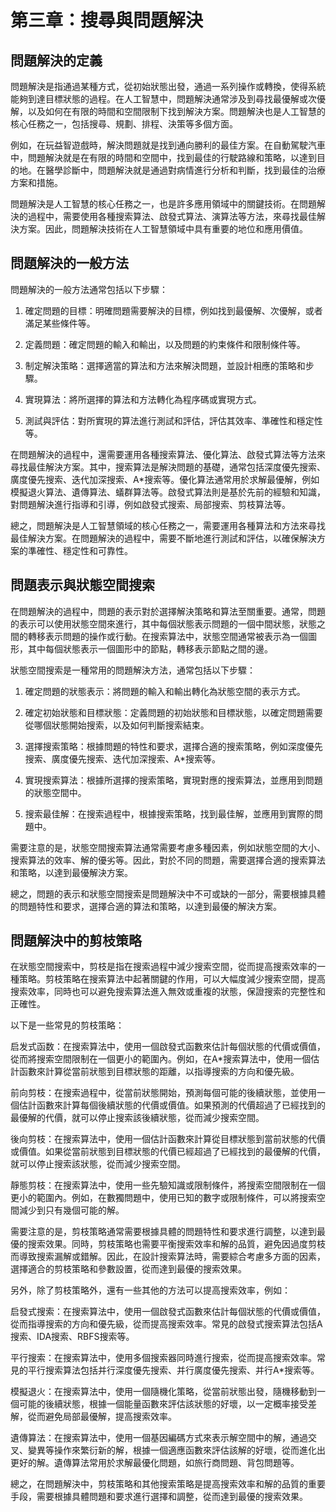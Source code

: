 # 第三章：搜尋與問題解決

## 問題解決的定義

問題解決是指通過某種方式，從初始狀態出發，通過一系列操作或轉換，使得系統能夠到達目標狀態的過程。在人工智慧中，問題解決通常涉及到尋找最優解或次優解，以及如何在有限的時間和空間限制下找到解決方案。問題解決也是人工智慧的核心任務之一，包括搜尋、規劃、排程、決策等多個方面。

例如，在玩益智遊戲時，解決問題就是找到通向勝利的最佳方案。在自動駕駛汽車中，問題解決就是在有限的時間和空間中，找到最佳的行駛路線和策略，以達到目的地。在醫學診斷中，問題解決就是通過對病情進行分析和判斷，找到最佳的治療方案和措施。

問題解決是人工智慧的核心任務之一，也是許多應用領域中的關鍵技術。在問題解決的過程中，需要使用各種搜索算法、啟發式算法、演算法等方法，來尋找最佳解決方案。因此，問題解決技術在人工智慧領域中具有重要的地位和應用價值。

## 問題解決的一般方法

問題解決的一般方法通常包括以下步驟：

1. 確定問題的目標：明確問題需要解決的目標，例如找到最優解、次優解，或者滿足某些條件等。

2. 定義問題：確定問題的輸入和輸出，以及問題的約束條件和限制條件等。

3. 制定解決策略：選擇適當的算法和方法來解決問題，並設計相應的策略和步驟。

4. 實現算法：將所選擇的算法和方法轉化為程序碼或實現方式。

5. 測試與評估：對所實現的算法進行測試和評估，評估其效率、準確性和穩定性等。

在問題解決的過程中，還需要運用各種搜索算法、優化算法、啟發式算法等方法來尋找最佳解決方案。其中，搜索算法是解決問題的基礎，通常包括深度優先搜索、廣度優先搜索、迭代加深搜索、A*搜索等。優化算法通常用於求解最優解，例如模擬退火算法、遺傳算法、蟻群算法等。啟發式算法則是基於先前的經驗和知識，對問題解決進行指導和引導，例如啟發式搜索、局部搜索、剪枝算法等。

總之，問題解決是人工智慧領域的核心任務之一，需要運用各種算法和方法來尋找最佳解決方案。在問題解決的過程中，需要不斷地進行測試和評估，以確保解決方案的準確性、穩定性和可靠性。

## 問題表示與狀態空間搜索

在問題解決的過程中，問題的表示對於選擇解決策略和算法至關重要。通常，問題的表示可以使用狀態空間來進行，其中每個狀態表示問題的一個中間狀態，狀態之間的轉移表示問題的操作或行動。在搜索算法中，狀態空間通常被表示為一個圖形，其中每個狀態表示一個圖形中的節點，轉移表示節點之間的邊。

狀態空間搜索是一種常用的問題解決方法，通常包括以下步驟：

1. 確定問題的狀態表示：將問題的輸入和輸出轉化為狀態空間的表示方式。

2. 確定初始狀態和目標狀態：定義問題的初始狀態和目標狀態，以確定問題需要從哪個狀態開始搜索，以及如何判斷搜索結束。

3. 選擇搜索策略：根據問題的特性和要求，選擇合適的搜索策略，例如深度優先搜索、廣度優先搜索、迭代加深搜索、A*搜索等。

4. 實現搜索算法：根據所選擇的搜索策略，實現對應的搜索算法，並應用到問題的狀態空間中。

5. 搜索最佳解：在搜索過程中，根據搜索策略，找到最佳解，並應用到實際的問題中。

需要注意的是，狀態空間搜索算法通常需要考慮多種因素，例如狀態空間的大小、搜索算法的效率、解的優劣等。因此，對於不同的問題，需要選擇合適的搜索算法和策略，以達到最優解決方案。

總之，問題的表示和狀態空間搜索是問題解決中不可或缺的一部分，需要根據具體的問題特性和要求，選擇合適的算法和策略，以達到最優的解決方案。

## 問題解決中的剪枝策略

在狀態空間搜索中，剪枝是指在搜索過程中減少搜索空間，從而提高搜索效率的一種策略。剪枝策略在搜索算法中起著關鍵的作用，可以大幅度減少搜索空間，提高搜索效率，同時也可以避免搜索算法進入無效或重複的狀態，保證搜索的完整性和正確性。

以下是一些常見的剪枝策略：

启发式函数：在搜索算法中，使用一個啟發式函數來估計每個狀態的代價或價值，從而將搜索空間限制在一個更小的範圍內。例如，在A*搜索算法中，使用一個估計函數來計算從當前狀態到目標狀態的距離，以指導搜索的方向和優先級。

前向剪枝：在搜索過程中，從當前狀態開始，預測每個可能的後續狀態，並使用一個估計函數來計算每個後續狀態的代價或價值。如果預測的代價超過了已經找到的最優解的代價，就可以停止搜索該後續狀態，從而減少搜索空間。

後向剪枝：在搜索算法中，使用一個估計函數來計算從目標狀態到當前狀態的代價或價值。如果從當前狀態到目標狀態的代價已經超過了已經找到的最優解的代價，就可以停止搜索該狀態，從而減少搜索空間。

靜態剪枝：在搜索算法中，使用一些先驗知識或限制條件，將搜索空間限制在一個更小的範圍內。例如，在數獨問題中，使用已知的數字或限制條件，可以將搜索空間減少到只有幾個可能的解。

需要注意的是，剪枝策略通常需要根據具體的問題特性和要求進行調整，以達到最優的搜索效果。同時，剪枝策略也需要平衡搜索效率和解的品質，避免因過度剪枝而導致搜索漏解或錯解。因此，在設計搜索算法時，需要綜合考慮多方面的因素，選擇適合的剪枝策略和參數設置，從而達到最優的搜索效果。

另外，除了剪枝策略外，還有一些其他的方法可以提高搜索效率，例如：

启發式搜索：在搜索算法中，使用一個啟發式函數來估計每個狀態的代價或價值，從而指導搜索的方向和優先級，從而提高搜索效率。常見的啟發式搜索算法包括A搜索、IDA搜索、RBFS搜索等。

平行搜索：在搜索算法中，使用多個搜索器同時進行搜索，從而提高搜索效率。常見的平行搜索算法包括并行深度優先搜索、并行廣度優先搜索、并行A*搜索等。

模擬退火：在搜索算法中，使用一個隨機化策略，從當前狀態出發，隨機移動到一個可能的後續狀態，根據一個能量函數來評估該狀態的好壞，以一定概率接受差解，從而避免局部最優解，提高搜索效率。

遺傳算法：在搜索算法中，使用一個基因編碼方式來表示解空間中的解，通過交叉、變異等操作來繁衍新的解，根據一個適應函數來評估該解的好壞，從而進化出更好的解。遺傳算法常用於求解最優化問題，如旅行商問題、背包問題等。

總之，在問題解決中，剪枝策略和其他搜索策略是提高搜索效率和解的品質的重要手段，需要根據具體問題和要求進行選擇和調整，從而達到最優的搜索效果。